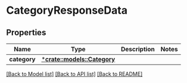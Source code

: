 # CategoryResponseData

## Properties

Name | Type | Description | Notes
------------ | ------------- | ------------- | -------------
**category** | [***crate::models::Category**](Category.md) |  | 

[[Back to Model list]](../README.md#documentation-for-models) [[Back to API list]](../README.md#documentation-for-api-endpoints) [[Back to README]](../README.md)


